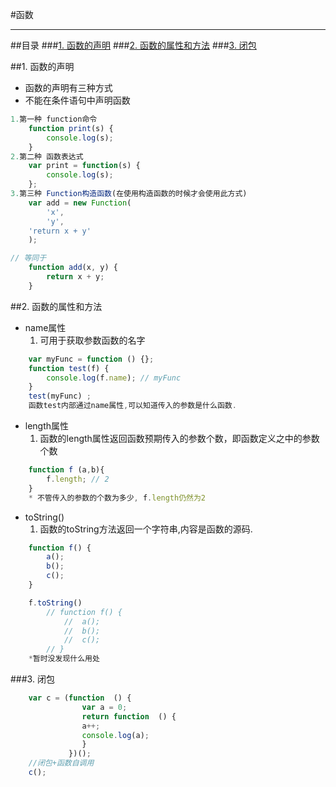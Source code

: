 #函数
***
##目录
###[1. 函数的声明](#函数的声明)
###[2. 函数的属性和方法](#函数的属性和方法)
###[3. 闭包](#闭包)

##<a id="函数的声明">1. 函数的声明</a>
* 函数的声明有三种方式
* 不能在条件语句中声明函数
 
```js
1.第一种 function命令
	function print(s) {
		console.log(s);
	}
2.第二种 函数表达式
	var print = function(s) {
  		console.log(s);
	};	
3.第三种 Function构造函数(在使用构造函数的时候才会使用此方式)
	var add = new Function(
  		'x',
  		'y',
  	'return x + y'
	);

// 等同于
	function add(x, y) {
  		return x + y;
	}	
```

##<a id="函数的属性和方法">2. 函数的属性和方法</a>

* name属性
	1. 可用于获取参数函数的名字

```js
	var myFunc = function () {};
	function test(f) {
  		console.log(f.name); // myFunc
	}
	test(myFunc) ;
	函数test内部通过name属性,可以知道传入的参数是什么函数.
```

* length属性
	1. 函数的length属性返回函数预期传入的参数个数，即函数定义之中的参数个数
	
```js
	function f (a,b){
		f.length; // 2
	}
	* 不管传入的参数的个数为多少, f.length仍然为2
```

* toString()
	1. 函数的toString方法返回一个字符串,内容是函数的源码.
	

```js
	function f() {
  		a();
  		b();
  		c();
	}

	f.toString()
		// function f() {
			//  a();
			//  b();
			//  c();
		// }
	*暂时没发现什么用处
```

###<a id="闭包">3. 闭包</a>

```js
	var c = (function  () {
				var a = 0;
				return function  () {
				a++;
				console.log(a);
				}
			 })();
	//闭包+函数自调用
	c();
```